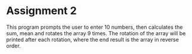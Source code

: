 # Assignment 2
This program prompts the user to enter 10 numbers, then calculates the sum, mean and rotates the array 9 times. 
The rotation of the array will be printed after each rotation, where the end result is the array in reverse order. 
